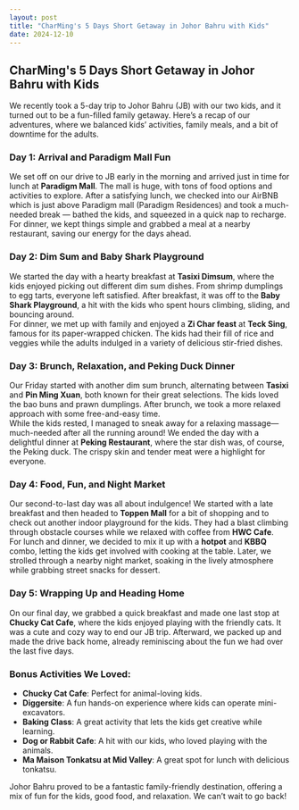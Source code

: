 ```yaml
---
layout: post
title: "CharMing's 5 Days Short Getaway in Johor Bahru with Kids"
date: 2024-12-10
---
```


## CharMing's 5 Days Short Getaway in Johor Bahru with Kids

We recently took a 5-day trip to Johor Bahru (JB) with our two kids, and it turned out to be a fun-filled family getaway. Here’s a recap of our adventures, where we balanced kids’ activities, family meals, and a bit of downtime for the adults.

### Day 1: Arrival and Paradigm Mall Fun
We set off on our drive to JB early in the morning and arrived just in time for lunch at **Paradigm Mall**. The mall is huge, with tons of food options and activities to explore. After a satisfying lunch, we checked into our AirBNB which is just above Paradigm mall (Paradigm Residences) and took a much-needed break — bathed the kids, and squeezed in a quick nap to recharge.  
For dinner, we kept things simple and grabbed a meal at a nearby restaurant, saving our energy for the days ahead.

### Day 2: Dim Sum and Baby Shark Playground
We started the day with a hearty breakfast at **Tasixi Dimsum**, where the kids enjoyed picking out different dim sum dishes. From shrimp dumplings to egg tarts, everyone left satisfied. After breakfast, it was off to the **Baby Shark Playground**, a hit with the kids who spent hours climbing, sliding, and bouncing around.  
For dinner, we met up with family and enjoyed a **Zi Char feast** at **Teck Sing**, famous for its paper-wrapped chicken. The kids had their fill of rice and veggies while the adults indulged in a variety of delicious stir-fried dishes.

### Day 3: Brunch, Relaxation, and Peking Duck Dinner
Our Friday started with another dim sum brunch, alternating between **Tasixi** and **Pin Ming Xuan**, both known for their great selections. The kids loved the bao buns and prawn dumplings. After brunch, we took a more relaxed approach with some free-and-easy time.  
While the kids rested, I managed to sneak away for a relaxing massage—much-needed after all the running around! We ended the day with a delightful dinner at **Peking Restaurant**, where the star dish was, of course, the Peking duck. The crispy skin and tender meat were a highlight for everyone.

### Day 4: Food, Fun, and Night Market
Our second-to-last day was all about indulgence! We started with a late breakfast and then headed to **Toppen Mall** for a bit of shopping and to check out another indoor playground for the kids. They had a blast climbing through obstacle courses while we relaxed with coffee from **HWC Cafe**.  
For lunch and dinner, we decided to mix it up with a **hotpot** and **KBBQ** combo, letting the kids get involved with cooking at the table. Later, we strolled through a nearby night market, soaking in the lively atmosphere while grabbing street snacks for dessert.

### Day 5: Wrapping Up and Heading Home
On our final day, we grabbed a quick breakfast and made one last stop at **Chucky Cat Cafe**, where the kids enjoyed playing with the friendly cats. It was a cute and cozy way to end our JB trip. Afterward, we packed up and made the drive back home, already reminiscing about the fun we had over the last five days.

### Bonus Activities We Loved:
- **Chucky Cat Cafe**: Perfect for animal-loving kids.
- **Diggersite**: A fun hands-on experience where kids can operate mini-excavators.
- **Baking Class**: A great activity that lets the kids get creative while learning.
- **Dog or Rabbit Cafe**: A hit with our kids, who loved playing with the animals.
- **Ma Maison Tonkatsu at Mid Valley**: A great spot for lunch with delicious tonkatsu.

Johor Bahru proved to be a fantastic family-friendly destination, offering a mix of fun for the kids, good food, and relaxation. We can’t wait to go back!
